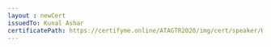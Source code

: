 ```yaml
--- 
layout : newCert 
issuedTo: Kunal Ashar
certificatePath: https://certifyme.online/ATAGTR2020/img/cert/speaker/KunalAshar_ad696.png
--- 
```

